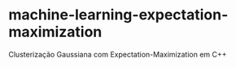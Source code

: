 # machine-learning-expectation-maximization
Clusterização Gaussiana com Expectation-Maximization em C++
